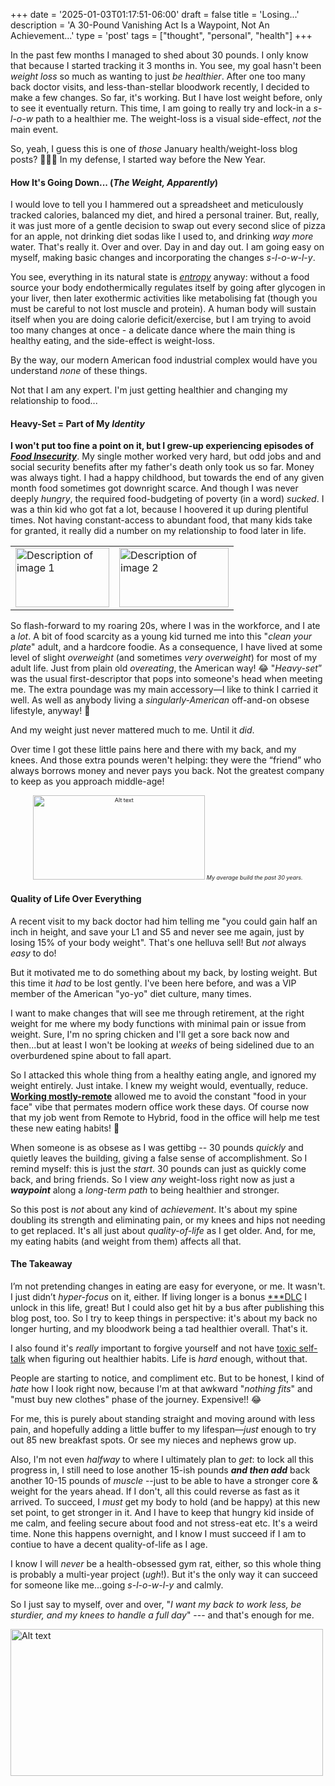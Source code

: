 +++
date = '2025-01-03T01:17:51-06:00'
draft = false
title = 'Losing...'
description = 'A 30-Pound Vanishing Act Is a Waypoint, Not An Achievement...'
type = 'post'
tags = ["thought", "personal", "health"]
+++

In the past few months I managed to shed about 30 pounds.  I only know that because I started tracking it 3 months in.  You see, my goal hasn't been *weight loss* so much as wanting to just *be healthier*.  After one too many back doctor visits, and less-than-stellar bloodwork recently, I decided to make a few changes.  So far, it's working.  But I have lost weight before, only to see it eventually return.  This time, I am going to really try and lock-in a *s-l-o-w* path to a healthier me.  The weight-loss is a visual side-effect, *not* the main event. <br />

So, yeah, I guess this is one of *those* January health/weight-loss blog posts? 🤦🏻‍♂️ In my defense, I started way before the New Year.

#### How It's Going Down... (*The Weight, Apparently*)

I would love to tell you I hammered out a spreadsheet and meticulously tracked calories, balanced my diet, and hired a personal trainer. But, really, it was just more of a gentle decision to swap out every second slice of pizza for an apple, not drinking diet sodas like I used to, and drinking *way more* water.  That's really it. Over and over. Day in and day out. I am going easy on myself, making basic changes and incorporating the changes *s-l-o-w-l-y*. <br /> 

You see, everything in its natural state is [*entropy*](https://en.wikipedia.org/wiki/Introduction_to_entropy) anyway: without a food source your body endothermically regulates itself by going after glycogen in your liver, then later exothermic activities like metabolising fat (though you must be careful to not lost muscle and protein). A human body will sustain itself when you are doing calorie deficit/exercise, but I am trying to avoid too many changes at once - a delicate dance where the main thing is healthy eating, and the side-effect is weight-loss.<br />

By the way, our modern American food industrial complex would have you understand *none* of these things. <br /> 

Not that I am any expert. I'm just getting healthier and changing my relationship to food... <br />

#### Heavy-Set = Part of My *Identity*

**I won't put too fine a point on it, but I grew-up experiencing episodes of [***Food Insecurity***](https://en.wikipedia.org/wiki/Food_security)**.  My single mother worked very hard, but odd jobs and and social security benefits after my father's death only took us so far.  Money was always tight.  I had a happy childhood, but towards the end of any given month food sometimes got downright scarce. And though I was never deeply *hungry*, the required food-budgeting of poverty (in a word) *sucked*.  I was a thin kid who got fat a lot, because I hoovered it up during plentiful times.  Not having constant-access to abundant food, that many kids take for granted, it really did a number on my relationship to food later in life.

<table>
  <tr>
    <td>
     <img src="https://julianwest.me/Blog/posts/images/JW-six.jpg" alt="Description of image 1" width="150" height="95">
      <div></div>
      </td>
      <td>
      <img src="https://julianwest.me/Blog/posts/images/JW-eight.jpeg" alt="Description of image 2" width="175" height="95">
      <div></div>
      </td>
  </tr>
</table>

So flash-forward to my roaring 20s, where I was in the workforce, and I ate a *lot*. A bit of food scarcity as a young kid turned me into this "*clean your plate*" adult, and a hardcore foodie. As a consequence, I have lived at some level of slight *overweight* (and sometimes *very overweight*) for most of my adult life. Just from plain old *overeating*, the American way! 😂  "*Heavy-set*” was the usual first-descriptor that pops into someone's head when meeting me. The extra poundage was my main accessory—I like to think I carried it well.  As well as anybody living a *singularly-American* off-and-on obsese lifestyle, anyway! 🤣<br /> 

And my weight just never mattered much to me. Until it *did*.  <br /> 

Over time I got these little pains here and there with my back, and my knees.  And those extra pounds weren't helping: they were the “friend” who always borrows money and never pays you back. Not the greatest company to keep as you approach middle-age! <br />

<div style="text-align: center; font-size: 9px;">
<img src="https://julianwest.me/Blog/posts/images/jdub-heavy.jpeg" alt="Alt text" width="275" height="135"> 
<i>My average build the past 30 years. </i></div>

#### Quality of Life Over Everything

A recent visit to my back doctor had him telling me "you could gain half an inch in height, and save your L1 and S5 and never see me again, just by losing 15% of your body weight".  That's one helluva sell!  But *not* always *easy* to do! <br />  

But it motivated me to do something about my back, by losting weight. But this time it *had* to be lost gently. I've been here before, and was a VIP member of the American "yo-yo" diet culture, many times.  <br />

I want to make changes that will see me through retirement, at the right weight for me where my body functions with minimal pain or issue from weight.  Sure, I'm no spring chicken and I'll get a sore back now and then...but at least I won't be looking at *weeks* of being sidelined due to an overburdened spine about to fall apart.<br /> 

So I attacked this whole thing from a healthy eating angle, and ignored my weight entirely. Just intake. I knew my weight would, eventually, reduce.  [**Working mostly-remote**](https://julianwest.me/Blog/opinion-remote-work-21/) allowed me to avoid the constant "food in your face" vibe that permates modern office work these days. Of course now that my job went from Remote to Hybrid, food in the office will help me test these new eating habits! 🫠  

When someone is as obsese as I was gettibg -- 30 pounds *quickly* and quietly leaves the building, giving a false sense of accomplishment. So I remind myself: this is just the *start*.  30 pounds can just as quickly come back, and bring friends.  So I view *any* weight-loss right now as just a ***waypoint*** along a *long-term path* to being healthier and stronger.  <br />

So this post is *not* about any kind of *achievement*.  It's about my spine doubling its strength and eliminating pain, or my knees and hips not needing to get replaced.  It's all just about *quality-of-life* as I get older.  And, for me, my eating habits (and weight from them) affects all that.  <br /> 

#### The Takeaway

I’m not pretending changes in eating are easy for everyone, or me.  It wasn't.  I just didn’t *hyper-focus* on it, either. If living longer is a bonus [***DLC](https://en.wikipedia.org/wiki/Downloadable_content) I unlock in this life, great!  But I could also get hit by a bus after publishing this blog post, too. So I try to keep things in perspective: it's about my back no longer hurting, and my bloodwork being a tad healthier overall.  That's it.  <br />

I also found it's *really* important to forgive yourself and not have [toxic self-talk](https://www.verywellmind.com/negative-self-talk-and-how-it-affects-us-4161304) when figuring out healthier habits.  Life is *hard* enough, without that.  <br />

People are starting to notice, and compliment etc.  But to be honest, I kind of *hate* how I look right now, because I'm at that awkward "*nothing fits*" and "must buy new clothes" phase of the journey. Expensive!! 😂<br /> 

For me, this is purely about standing straight and moving around with less pain, and hopefully adding a little buffer to my lifespan—*just* enough to try out 85 new breakfast spots. Or see my nieces and nephews grow up. <br />

Also, I'm not even *halfway* to where I ultimately plan to *get*: to lock all this progress in, I still need to lose another 15-ish pounds ***and then add*** back another 10-15 pounds of *muscle* --just to be able to have a stronger core & weight for the years ahead.  If I don't, all this could reverse as fast as it arrived.  To succeed, I *must* get my body to hold (and be happy) at this new set point, to get stronger in it.  And I have to keep that hungry kid inside of me calm, and feeling secure about food and not stress-eat etc.  It's a weird time. None this happens overnight, and I know I must succeed if I am to contiue to have a decent quality-of-life as I age. <br />

I know I will *never* be a health-obsessed gym rat, either, so this whole thing is probably a multi-year project (*ugh*!).  But it's the only way it can succeed for someone like me...going *s-l-o-w-l-y* and calmly.  <br />

So I just say to myself, over and over, "*I want my back to work less, be sturdier, and my knees to handle a full day*" --- and that's enough for me. <br />

<img src="https://julianwest.me/Blog/posts/2024/BrownJacket/jdub-blue-jacket.jpeg" alt="Alt text" width="500" height="235">